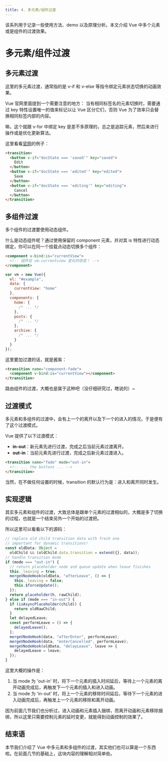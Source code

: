 ```yaml
---
title: 4. 多元素/组件过渡
---
```


该系列用于记录一些使用方法、demo 以及原理分析。本文介绍 Vue 中多个元素或是组件的过渡效果。

<!--more-->

# 多元素/组件过渡

## 多元素过渡

这里的多元素过渡，通常指的是 v-if 和 v-else 等指令绑定元素状态切换的动画效果。

Vue 官网里面提到一个需要注意的地方：
当有相同标签名的元素切换时，需要通过 key 特性设置唯一的值来标记以让 Vue 区分它们，否则 Vue 为了效率只会替换相同标签内部的内容。

嘛，这个就跟 v-for 中绑定 key 是差不多原理的，总之是追踪元素，然后来进行操作或是优化更新算法。

这里看看[官网](https://cn.vuejs.org/v2/guide/transitions.html#%E5%A4%9A%E4%B8%AA%E5%85%83%E7%B4%A0%E7%9A%84%E8%BF%87%E6%B8%A1)的例子：

```html
<transition>
  <button v-if="docState === 'saved'" key="saved">
    Edit
  </button>
  <button v-if="docState === 'edited'" key="edited">
    Save
  </button>
  <button v-if="docState === 'editing'" key="editing">
    Cancel
  </button>
</transition>
```

## 多组件过渡

多个组件的过渡要使用动态组件。

什么是动态组件呢？通过使用保留的 component 元素，并对其 is 特性进行动态绑定，你可以在同一个挂载点动态切换多个组件：

```html
<component v-bind:is="currentView">
  <!-- 组件在 vm.currentview 变化时改变！ -->
</component>
```

```js
var vm = new Vue({
  el: "#example",
  data: {
    currentView: "home"
  },
  components: {
    home: {
      /* ... */
    },
    posts: {
      /* ... */
    },
    archive: {
      /* ... */
    }
  }
});
```

这里要加过渡的话，就是酱紫：

```html
<transition name="component-fade">
  <component v-bind:is="currentView"></component>
</transition>
```

路由组件的过渡，大概也是属于这种吧（没仔细研究过，瞎说的）~

## 过渡模式

多元素和多组件的过渡中，会有上一个的离开以及下一个的进入的情况，于是便有了这个过渡模式。

Vue 提供了以下过渡模式：

- **in-out**：新元素先进行过渡，完成之后当前元素过渡离开。
- **out-in**：当前元素先进行过渡，完成之后新元素过渡进入。

```html
<transition name="fade" mode="out-in">
  <!-- ... the buttons ... -->
</transition>
```

当然，在不做任何设置的时候，transition 的默认行为是：进入和离开同时发生。

## 实现逻辑

其实多元素和组件的过渡，大致总体是跟单个元素的过渡相似的，大概是多了切换的过程，也就是一个结束另外一个开始的过渡把。

所以这里可以看看以下的源码：

```js
// replace old child transition data with fresh one
// important for dynamic transitions!
const oldData: Object =
  oldChild && (oldChild.data.transition = extend({}, data));
// handle transition mode
if (mode === "out-in") {
  // return placeholder node and queue update when leave finishes
  this._leaving = true;
  mergeVNodeHook(oldData, "afterLeave", () => {
    this._leaving = false;
    this.$forceUpdate();
  });
  return placeholder(h, rawChild);
} else if (mode === "in-out") {
  if (isAsyncPlaceholder(child)) {
    return oldRawChild;
  }
  let delayedLeave;
  const performLeave = () => {
    delayedLeave();
  };
  mergeVNodeHook(data, "afterEnter", performLeave);
  mergeVNodeHook(data, "enterCancelled", performLeave);
  mergeVNodeHook(oldData, "delayLeave", leave => {
    delayedLeave = leave;
  });
}
```

这里大概的操作是：

1. 当 mode 为 'out-in' 时，将下一个元素的插入时间延后，等待上一个元素的离开动画完成后，再触发下一个元素的插入和进入动画。
2. 当 mode 为 'in-out' 时，将上一个元素的移除时间延后，等待下一个元素的进入动画完成后，再触发上一个元素的移除和离开动画。

因为前面几节我们也分析过，进入动画和元素插入捆绑，而离开动画和元素移除捆绑，所以这里只需要控制元素的延时变更，就能得到动画控制的效果了。

## 结束语

本节我们介绍了 Vue 中多元素和多组件的过渡，其实他们也可以算是一个东西啦。在前面几节的基础上，这块内容的理解相对简单些。
